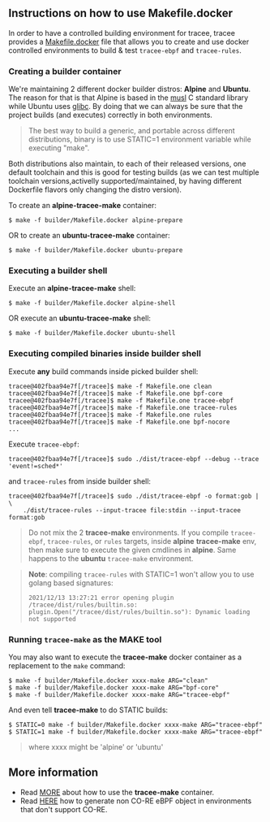 ## Instructions on how to use **Makefile.docker**

In order to have a controlled building environment for tracee, tracee provides
a [Makefile.docker](./Makefile.docker) file that allows you to create and use
docker controlled environments to build & test `tracee-ebpf` and
`tracee-rules`.

### Creating a builder container

We're maintaining 2 different docker builder distros: **Alpine** and
**Ubuntu**. The reason for that is that Alpine is based in the
[musl](https://en.wikipedia.org/wiki/Musl) C standard library while Ubuntu uses
[glibc](https://en.wikipedia.org/wiki/Glibc). By doing that we can always be
sure that the project builds (and executes) correctly in both environments.

> The best way to build a generic, and portable across different distributions,
> binary is to use STATIC=1 environment variable while executing "make".

Both distributions also maintain, to each of their released versions, one
default toolchain and this is good for testing builds (as we can test multiple
toolchain versions,activelly supported/maintained, by having different
Dockerfile flavors only changing the distro version).

To create an **alpine-tracee-make** container:

```
$ make -f builder/Makefile.docker alpine-prepare
```

OR to create an **ubuntu-tracee-make** container:

```
$ make -f builder/Makefile.docker ubuntu-prepare
```

### Executing a builder shell

Execute an **alpine-tracee-make** shell:

```
$ make -f builder/Makefile.docker alpine-shell
```

OR execute an **ubuntu-tracee-make** shell:

```
$ make -f builder/Makefile.docker ubuntu-shell
```

### Executing compiled binaries inside builder shell

Execute **any** build commands inside picked builder shell:

```
tracee@402fbaa94e7f[/tracee]$ make -f Makefile.one clean
tracee@402fbaa94e7f[/tracee]$ make -f Makefile.one bpf-core
tracee@402fbaa94e7f[/tracee]$ make -f Makefile.one tracee-ebpf
tracee@402fbaa94e7f[/tracee]$ make -f Makefile.one tracee-rules
tracee@402fbaa94e7f[/tracee]$ make -f Makefile.one rules
tracee@402fbaa94e7f[/tracee]$ make -f Makefile.one bpf-nocore
...
```

Execute `tracee-ebpf`:

```
tracee@402fbaa94e7f[/tracee]$ sudo ./dist/tracee-ebpf --debug --trace 'event!=sched*'
```

and `tracee-rules` from inside builder shell:

```
tracee@402fbaa94e7f[/tracee]$ sudo ./dist/tracee-ebpf -o format:gob | \
    ./dist/tracee-rules --input-tracee file:stdin --input-tracee format:gob
```

> Do not mix the 2 **tracee-make** environments. If you compile `tracee-ebpf`,
> `tracee-rules`, or `rules` targets, inside **alpine** **tracee-make** env,
> then make sure to execute the given cmdlines in **alpine**. Same happens to
> the **ubuntu** `tracee-make` environment.

> **Note**: compiling `tracee-rules` with STATIC=1 won't allow you to use
> golang based signatures:
>
> ```
> 2021/12/13 13:27:21 error opening plugin /tracee/dist/rules/builtin.so: plugin.Open("/tracee/dist/rules/builtin.so"): Dynamic loading not supported
> ```

### Running `tracee-make` as the MAKE tool

You may also want to execute the **tracee-make** docker container as a
replacement to the `make` command:

```
$ make -f builder/Makefile.docker xxxx-make ARG="clean"
$ make -f builder/Makefile.docker xxxx-make ARG="bpf-core"
$ make -f builder/Makefile.docker xxxx-make ARG="tracee-ebpf"
```

And even tell **tracee-make** to do STATIC builds:

```
$ STATIC=0 make -f builder/Makefile.docker xxxx-make ARG="tracee-ebpf"
$ STATIC=1 make -f builder/Makefile.docker xxxx-make ARG="tracee-ebpf"
```

> where xxxx might be 'alpine' or 'ubuntu'

## More information

* Read [MORE](README-containers.md) about how to use the **tracee-make**
  container.
* Read [HERE](README-no-CORE.md) how to generate non CO-RE eBPF object in
  environments that don't support CO-RE.
